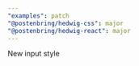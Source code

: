 ```yaml
---
"examples": patch
"@postenbring/hedwig-css": major
"@postenbring/hedwig-react": major
---
```


New input style
